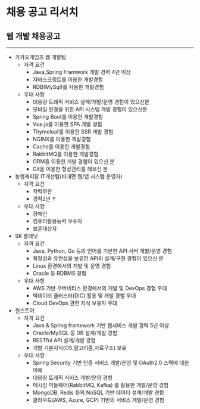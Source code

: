#   채용 공고 리서치
##  웹 개발 채용공고
---
-   카카오게임즈 웹 개발팀
    -   자격 요건
        -   Java,Spring Framwork 개발 경력 4년 이상
        -   자바스크립트를 이용한 개발경험
        -   RDB(MySql)를 사용한 개발경험
    -   우대 사항
        -   대용량 트래픽 서비스 설계/개발/운영 경험이 있으신분
        -   모바일 환경을 위한 API 시스템 개발 경험이 있으신분
        -   Spring Boot를 이용한 개발경험
        -   Vue.js를 이용한 SPA 개발 경험
        -   Thymeleaf를 이용한 SSR 개발 경험
        -   NGINX를 이용한 개발경험
        -   Cache를 이용한 개발경험
        -   RabbitMQ를 이용한 개발경험
        -   ORM을 이용한 개발 경험이 있으신 분
        -   Git을 이용한 형상관리를 해보신 분
- 농협캐피탈 IT개선팀(비대면 웹/앱 시스템 운영자)
  - 자격 요건
    - 학력무관
    - 경력2년 ↑
  - 우대 사항
    - 장애인
    - 컴퓨터활용능력 우수자
    - 보훈대상자
- SK 플래닛
  - 자격 요건
    - Java, Python, Go 등의 언어를 기반한 API 서버 개발/운영 경험
    - 확장성과 유연성을 보유한 API의 설계/구현 경험이 있으신 분
    - Linux 환경에서의 개발 및 운영 경험
    - Oracle 등 RDBMS 경험
  - 우대 사항
    - AWS 기반 쿠버네티스 환경에서의 개발 및 DevOps 경험 우대
    - 빅데이터 클러스터(DIC) 활용 및 개발 경험 우대
    - Cloud DevOps 관련 지식 보유자 우대
- 원스토어
  - 자격 요건
    - Java & Spring framework 기반 웹서비스 개발 경력 5년 이상
    - Oracle/MySQL 등 DB 설계/개발 경험
    - RESTful API 설계/개발 경험
    - 개발 기본지식(OS,알고리즘,자료구조) 보유
  - 우대 사항
    - Spring Security 기반 인증 서비스 개발/운영 및 OAuth2.0 스펙에 대한 이해
    - 대용량 트래픽 서비스 개발/운영 경험
    - 메시징 미들웨어(RabbitMQ, Kafka) 를 활용한 개발/운영 경험
    - MongoDB, Redis 등의 NoSQL 기반 데이터 설계/개발 경험
    - 클라우드(AWS, Azure, GCP) 기반의 서비스 개발/운영 경험